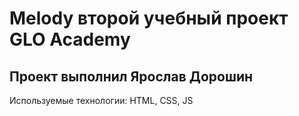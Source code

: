 # Melody второй учебный проект GLO Academy
## Проект выполнил Ярослав Дорошин

Используемые технологии:
HTML,
CSS,
JS
